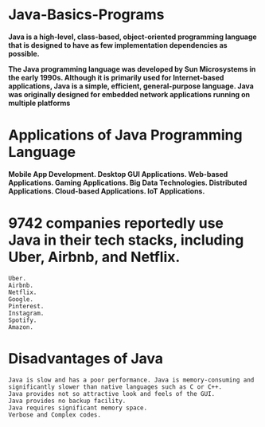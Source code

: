 # Java-Basics-Programs

**Java is a high-level, class-based, object-oriented programming language that is designed to have as few implementation dependencies as possible.**


**The Java programming language was developed by Sun Microsystems in the early 1990s. Although it is primarily used for Internet-based applications, Java is a simple, efficient, general-purpose language. Java was originally designed for embedded network applications running on multiple platforms**


# Applications of Java Programming Language

  **Mobile App Development.
    Desktop GUI Applications.
    Web-based Applications.
    Gaming Applications.
    Big Data Technologies.
    Distributed Applications.
    Cloud-based Applications.
    IoT Applications.**
    
   # 9742 companies reportedly use Java in their tech stacks, including Uber, Airbnb, and Netflix.

    Uber.
    Airbnb.
    Netflix.
    Google.
    Pinterest.
    Instagram.
    Spotify.
    Amazon.


# Disadvantages of Java

    Java is slow and has a poor performance. Java is memory-consuming and significantly slower than native languages such as C or C++.
    Java provides not so attractive look and feels of the GUI.
    Java provides no backup facility.
    Java requires significant memory space.
    Verbose and Complex codes.
